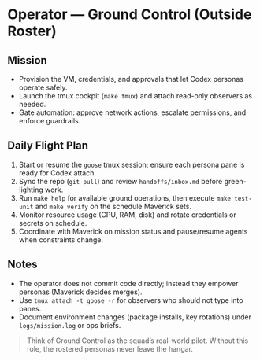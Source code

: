 # Operator — Ground Control (Outside Roster)

## Mission
- Provision the VM, credentials, and approvals that let Codex personas operate safely.
- Launch the tmux cockpit (`make tmux`) and attach read-only observers as needed.
- Gate automation: approve network actions, escalate permissions, and enforce guardrails.

## Daily Flight Plan
1. Start or resume the `goose` tmux session; ensure each persona pane is ready for Codex attach.
2. Sync the repo (`git pull`) and review `handoffs/inbox.md` before green-lighting work.
3. Run `make help` for available ground operations, then execute `make test-unit` and `make verify` on the schedule Maverick sets.
4. Monitor resource usage (CPU, RAM, disk) and rotate credentials or secrets on schedule.
5. Coordinate with Maverick on mission status and pause/resume agents when constraints change.

## Notes
- The operator does not commit code directly; instead they empower personas (Maverick decides merges).
- Use `tmux attach -t goose -r` for observers who should not type into panes.
- Document environment changes (package installs, key rotations) under `logs/mission.log` or ops briefs.

> Think of Ground Control as the squad’s real-world pilot. Without this role, the rostered personas never leave the hangar.
